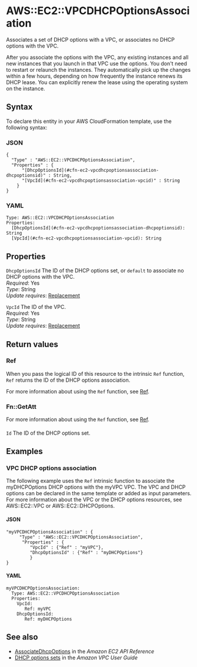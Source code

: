 # AWS::EC2::VPCDHCPOptionsAssociation<a name="aws-resource-ec2-vpcdhcpoptionsassociation"></a>

Associates a set of DHCP options with a VPC, or associates no DHCP options with the VPC\.

After you associate the options with the VPC, any existing instances and all new instances that you launch in that VPC use the options\. You don't need to restart or relaunch the instances\. They automatically pick up the changes within a few hours, depending on how frequently the instance renews its DHCP lease\. You can explicitly renew the lease using the operating system on the instance\.

## Syntax<a name="aws-resource-ec2-vpcdhcpoptionsassociation-syntax"></a>

To declare this entity in your AWS CloudFormation template, use the following syntax:

### JSON<a name="aws-resource-ec2-vpcdhcpoptionsassociation-syntax.json"></a>

```
{
  "Type" : "AWS::EC2::VPCDHCPOptionsAssociation",
  "Properties" : {
      "[DhcpOptionsId](#cfn-ec2-vpcdhcpoptionsassociation-dhcpoptionsid)" : String,
      "[VpcId](#cfn-ec2-vpcdhcpoptionsassociation-vpcid)" : String
    }
}
```

### YAML<a name="aws-resource-ec2-vpcdhcpoptionsassociation-syntax.yaml"></a>

```
Type: AWS::EC2::VPCDHCPOptionsAssociation
Properties: 
  [DhcpOptionsId](#cfn-ec2-vpcdhcpoptionsassociation-dhcpoptionsid): String
  [VpcId](#cfn-ec2-vpcdhcpoptionsassociation-vpcid): String
```

## Properties<a name="aws-resource-ec2-vpcdhcpoptionsassociation-properties"></a>

`DhcpOptionsId`  <a name="cfn-ec2-vpcdhcpoptionsassociation-dhcpoptionsid"></a>
The ID of the DHCP options set, or `default` to associate no DHCP options with the VPC\.  
*Required*: Yes  
*Type*: String  
*Update requires*: [Replacement](https://docs.aws.amazon.com/AWSCloudFormation/latest/UserGuide/using-cfn-updating-stacks-update-behaviors.html#update-replacement)

`VpcId`  <a name="cfn-ec2-vpcdhcpoptionsassociation-vpcid"></a>
The ID of the VPC\.  
*Required*: Yes  
*Type*: String  
*Update requires*: [Replacement](https://docs.aws.amazon.com/AWSCloudFormation/latest/UserGuide/using-cfn-updating-stacks-update-behaviors.html#update-replacement)

## Return values<a name="aws-resource-ec2-vpcdhcpoptionsassociation-return-values"></a>

### Ref<a name="aws-resource-ec2-vpcdhcpoptionsassociation-return-values-ref"></a>

When you pass the logical ID of this resource to the intrinsic `Ref` function, `Ref` returns the ID of the DHCP options association\.

For more information about using the `Ref` function, see [Ref](https://docs.aws.amazon.com/AWSCloudFormation/latest/UserGuide/intrinsic-function-reference-ref.html)\.

### Fn::GetAtt<a name="aws-resource-ec2-vpcdhcpoptionsassociation-return-values-fn--getatt"></a>

For more information about using the `Ref` function, see [Ref](https://docs.aws.amazon.com/AWSCloudFormation/latest/UserGuide/intrinsic-function-reference-ref.html)\.

#### <a name="aws-resource-ec2-vpcdhcpoptionsassociation-return-values-fn--getatt-fn--getatt"></a>

`Id`  <a name="Id-fn::getatt"></a>
The ID of the DHCP options set\.

## Examples<a name="aws-resource-ec2-vpcdhcpoptionsassociation--examples"></a>



### VPC DHCP options association<a name="aws-resource-ec2-vpcdhcpoptionsassociation--examples--VPC_DHCP_options_association"></a>

The following example uses the `Ref` intrinsic function to associate the myDHCPOptions DHCP options with the myVPC VPC\. The VPC and DHCP options can be declared in the same template or added as input parameters\. For more information about the VPC or the DHCP options resources, see AWS::EC2::VPC or AWS::EC2::DHCPOptions\. 

#### JSON<a name="aws-resource-ec2-vpcdhcpoptionsassociation--examples--VPC_DHCP_options_association--json"></a>

```
"myVPCDHCPOptionsAssociation" : {
     "Type" : "AWS::EC2::VPCDHCPOptionsAssociation",
      "Properties" : {
         "VpcId" : {"Ref" : "myVPC"},
         "DhcpOptionsId" : {"Ref" : "myDHCPOptions"}
         }
}
```

#### YAML<a name="aws-resource-ec2-vpcdhcpoptionsassociation--examples--VPC_DHCP_options_association--yaml"></a>

```
myVPCDHCPOptionsAssociation:
  Type: AWS::EC2::VPCDHCPOptionsAssociation
  Properties:
    VpcId:
       Ref: myVPC
    DhcpOptionsId:
       Ref: myDHCPOptions
```

## See also<a name="aws-resource-ec2-vpcdhcpoptionsassociation--seealso"></a>
+  [AssociateDhcpOptions](https://docs.aws.amazon.com/AWSEC2/latest/APIReference/API_AssociateDhcpOptions.html) in the *Amazon EC2 API Reference*
+ [DHCP options sets](https://docs.aws.amazon.com/vpc/latest/userguide/VPC_DHCP_Options.html) in the *Amazon VPC User Guide*

